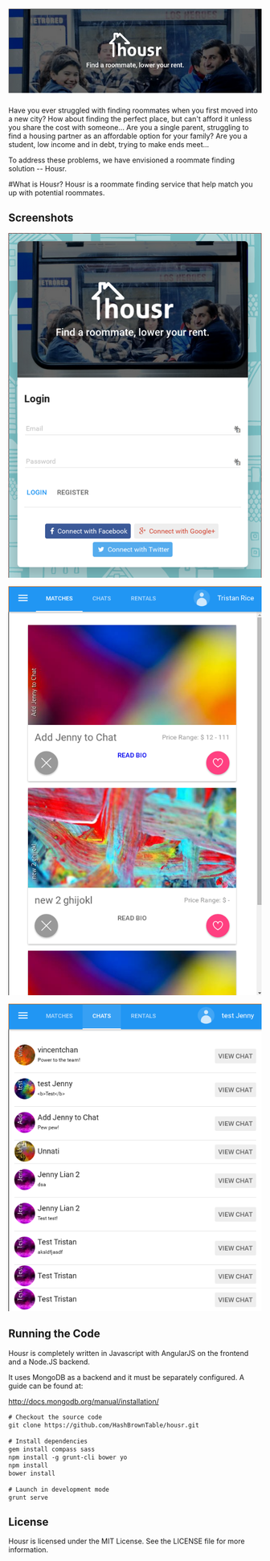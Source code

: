 # ![Housr](https://raw.githubusercontent.com/HashBrownTable/housr/master/etc/banner.png)

Have you ever struggled with finding roommates when you first moved into a new city? How about finding the perfect place, but can't afford it unless you share the cost with someone... Are you a single parent, struggling to find a housing partner as an  affordable option for your family? Are you a student, low income and in debt, trying to make ends meet...

To address these problems, we have envisioned a roommate finding solution -- Housr. 

#What is Housr?
Housr is a roommate finding service that help match you up with potential roommates. 


## Screenshots

![Login Page](https://raw.githubusercontent.com/HashBrownTable/housr/master/etc/pic1.png)

![Matches](https://raw.githubusercontent.com/HashBrownTable/housr/master/etc/pic2.png)

![Chats](https://raw.githubusercontent.com/HashBrownTable/housr/master/etc/pic3.png)



## Running the Code

Housr is completely written in Javascript with AngularJS on the frontend and a Node.JS backend.

It uses MongoDB as a backend and it must be separately configured. A guide can be found at:

http://docs.mongodb.org/manual/installation/


```
# Checkout the source code
git clone https://github.com/HashBrownTable/housr.git

# Install dependencies
gem install compass sass
npm install -g grunt-cli bower yo
npm install
bower install

# Launch in development mode
grunt serve
```


## License

Housr is licensed under the MIT License. See the LICENSE file for more information.
